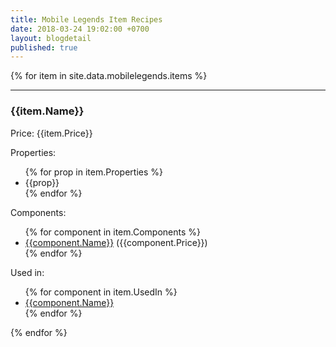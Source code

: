 ```yaml
---
title: Mobile Legends Item Recipes
date: 2018-03-24 19:02:00 +0700
layout: blogdetail
published: true
---
```


{% for item in site.data.mobilelegends.items %}
<hr />
<h3 id="{{item.Code}}">{{item.Name}}</h3>
<p>Price: {{item.Price}}</p>
Properties:
<ul>
{% for prop in item.Properties %}
<li>{{prop}}</li>
{% endfor %}
</ul>

<div class="row">

<div class="col-md-6">
Components:
<ul>
{% for component in item.Components %}
<li><a href="#{{component.Code}}">{{component.Name}}</a> ({{component.Price}})</li>
{% endfor %}
</ul>
</div>

<div class="col-md-6">
Used in:
<ul>
{% for component in item.UsedIn %}
<li><a href="#{{component.Code}}">{{component.Name}}</a></li>
{% endfor %}
</ul>
</div>

</div>
{% endfor %}
